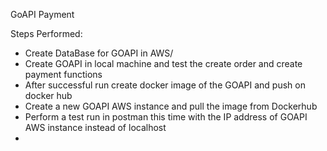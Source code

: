 GoAPI Payment



Steps Performed:
- Create DataBase for GOAPI in AWS/
- Create GOAPI in local machine and test the create order and create payment functions
- After successful run create docker image of the GOAPI and push on docker hub
- Create a new GOAPI AWS instance and pull the image from Dockerhub
- Perform a test run in postman this time with the IP address of GOAPI AWS instance instead of localhost
- 

